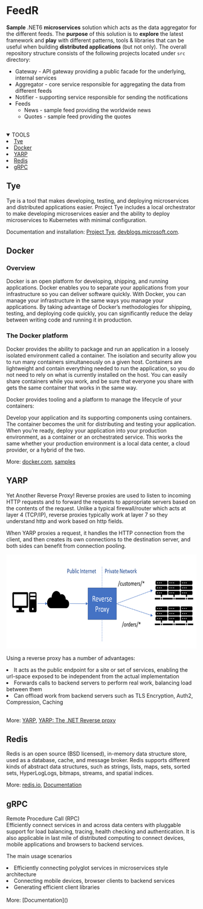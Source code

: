 # FeedR
**Sample** .NET6 **microservices** solution which acts as the data aggregator for the different feeds.
The **purpose** of this solution is to **explore** the latest framework and **play** with different patterns, tools & libraries that can be useful when building **distributed applications** (but not only).
The overall repository structure consists of the following projects located under `src` directory:

- Gateway - API gateway providing a public facade for the underlying, internal services
- Aggregator - core service responsible for aggregating the data from different feeds
- Notifier - supporting service responsible for sending the notifications
- Feeds
  - News - sample feed providing the worldwide news
  - Quotes - sample feed providing the quotes

<br />
<details open="open">
  <summary>TOOLS</summary>
  <li><a href="#Tye">Tye</a></li>
  <li><a href="#Docker">Docker</a></li>
  <li><a href="#YARP">YARP</a></li>
  <li><a href="#Redis">Redis</a></li>
  <li><a href="#gRPC">gRPC</a></li>
</details>

## Tye

Tye is a tool that makes developing, testing, and deploying microservices and distributed applications easier. 
Project Tye includes a local orchestrator to make developing microservices easier and the ability to deploy microservices to Kubernetes with minimal configuration.

Documentation and installation: [Project Tye](<https://github.com/dotnet/tye>), [devblogs.microsoft.com](<https://devblogs.microsoft.com/dotnet/introducing-project-tye/>).

## Docker

### Overview
Docker is an open platform for developing, shipping, and running applications. Docker enables you to separate your applications from your infrastructure so you can deliver software quickly. With Docker, you can manage your infrastructure in the same ways you manage your applications. By taking advantage of Docker’s methodologies for shipping, testing, and deploying code quickly, you can significantly reduce the delay between writing code and running it in production.

### The Docker platform
Docker provides the ability to package and run an application in a loosely isolated environment called a container. The isolation and security allow you to run many containers simultaneously on a given host. Containers are lightweight and contain everything needed to run the application, so you do not need to rely on what is currently installed on the host. You can easily share containers while you work, and be sure that everyone you share with gets the same container that works in the same way.

Docker provides tooling and a platform to manage the lifecycle of your containers:

Develop your application and its supporting components using containers.
The container becomes the unit for distributing and testing your application.
When you’re ready, deploy your application into your production environment, as a container or an orchestrated service. This works the same whether your production environment is a local data center, a cloud provider, or a hybrid of the two.

More: [docker.com](<https://www.docker.com/>), [samples](<https://docs.docker.com/samples/dotnetcore/>)

## YARP

Yet Another Reverse Proxy!
Reverse proxies are used to listen to incoming HTTP requests and to forward the requests to appropriate servers based on the contents of the request. Unlike a typical firewall/router which acts at layer 4 (TCP/IP), reverse proxies typically work at layer 7 so they understand http and work based on http fields.

When YARP proxies a request, it handles the HTTP connection from the client, and then creates its own connections to the destination server, and both sides can benefit from connection pooling.

<img src="items/yarp.png" alt="yarp" width="686" height="248">

Using a reverse proxy has a number of advantages:

<li>It acts as the public endpoint for a site or set of services, enabling the url-space exposed to be independent from the actual implementation</li>
<li>Forwards calls to backend servers to perform real work, balancing load between them</li>
<li>Can offload work from backend servers such as TLS Encryption, Auth2, Compression, Caching</li>
<br />

More: [YARP](<https://microsoft.github.io/reverse-proxy/>), [YARP: The .NET Reverse proxy](<https://docs.microsoft.com/en-us/shows/on-net/yarp-the-net-reverse-proxy>)

## Redis

Redis is an open source (BSD licensed), in-memory data structure store, used as a database, cache, and message broker.
Redis supports different kinds of abstract data structures, such as strings, lists, maps, sets, sorted sets, HyperLogLogs, bitmaps, streams, and spatial indices.

More: [redis.io](<https://redis.io/>), [Documentation](<https://redis.io/documentation>)

## gRPC

Remote Procedure Call (RPC)
<br />
Efficiently connect services in and across data centers with pluggable support for load balancing, tracing, health checking and authentication. It is also applicable in last mile of distributed computing to connect devices, mobile applications and browsers to backend services.

The main usage scenarios
<li>Efficiently connecting polyglot services in microservices style architecture</li>
<li>Connecting mobile devices, browser clients to backend services</li>
<li>Generating efficient client libraries</li>

<br />
More: [Documentation](<https://grpc.io/docs/>)

